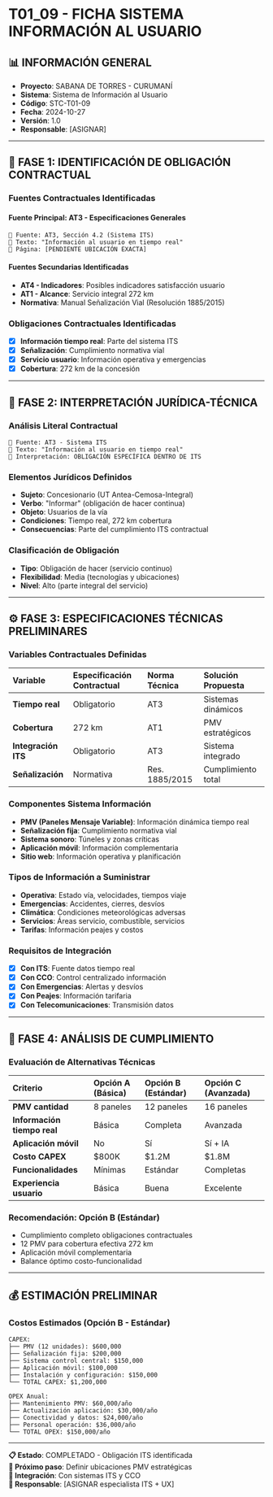 # T01_09 - FICHA SISTEMA INFORMACIÓN AL USUARIO

## 📊 INFORMACIÓN GENERAL
- **Proyecto**: SABANA DE TORRES - CURUMANÍ
- **Sistema**: Sistema de Información al Usuario
- **Código**: STC-T01-09
- **Fecha**: 2024-10-27
- **Versión**: 1.0
- **Responsable**: [ASIGNAR]

---

## 🎯 **FASE 1: IDENTIFICACIÓN DE OBLIGACIÓN CONTRACTUAL**

### **Fuentes Contractuales Identificadas**

#### **Fuente Principal: AT3 - Especificaciones Generales**
```
📄 Fuente: AT3, Sección 4.2 (Sistema ITS)
📌 Texto: "Información al usuario en tiempo real"
📍 Página: [PENDIENTE UBICACIÓN EXACTA]
```

#### **Fuentes Secundarias Identificadas**
- **AT4 - Indicadores**: Posibles indicadores satisfacción usuario
- **AT1 - Alcance**: Servicio integral 272 km
- **Normativa**: Manual Señalización Vial (Resolución 1885/2015)

### **Obligaciones Contractuales Identificadas**
- [x] **Información tiempo real**: Parte del sistema ITS
- [x] **Señalización**: Cumplimiento normativa vial
- [x] **Servicio usuario**: Información operativa y emergencias
- [x] **Cobertura**: 272 km de la concesión

---

## 📖 **FASE 2: INTERPRETACIÓN JURÍDICA-TÉCNICA**

### **Análisis Literal Contractual**
```
📄 Fuente: AT3 - Sistema ITS
📌 Texto: "Información al usuario en tiempo real"
🎯 Interpretación: OBLIGACIÓN ESPECÍFICA DENTRO DE ITS
```

### **Elementos Jurídicos Definidos**
- **Sujeto**: Concesionario (UT Antea-Cemosa-Integral)
- **Verbo**: "Informar" (obligación de hacer continua)
- **Objeto**: Usuarios de la vía
- **Condiciones**: Tiempo real, 272 km cobertura
- **Consecuencias**: Parte del cumplimiento ITS contractual

### **Clasificación de Obligación**
- **Tipo**: Obligación de hacer (servicio continuo)
- **Flexibilidad**: Media (tecnologías y ubicaciones)
- **Nivel**: Alto (parte integral del servicio)

---

## ⚙️ **FASE 3: ESPECIFICACIONES TÉCNICAS PRELIMINARES**

### **Variables Contractuales Definidas**

| Variable | Especificación Contractual | Norma Técnica | Solución Propuesta |
|:---------|:---------------------------|:--------------|:-------------------|
| **Tiempo real** | Obligatorio | AT3 | Sistemas dinámicos |
| **Cobertura** | 272 km | AT1 | PMV estratégicos |
| **Integración ITS** | Obligatorio | AT3 | Sistema integrado |
| **Señalización** | Normativa | Res. 1885/2015 | Cumplimiento total |

### **Componentes Sistema Información**
- **PMV (Paneles Mensaje Variable)**: Información dinámica tiempo real
- **Señalización fija**: Cumplimiento normativa vial
- **Sistema sonoro**: Túneles y zonas críticas
- **Aplicación móvil**: Información complementaria
- **Sitio web**: Información operativa y planificación

### **Tipos de Información a Suministrar**
- **Operativa**: Estado vía, velocidades, tiempos viaje
- **Emergencias**: Accidentes, cierres, desvíos
- **Climática**: Condiciones meteorológicas adversas
- **Servicios**: Áreas servicio, combustible, servicios
- **Tarifas**: Información peajes y costos

### **Requisitos de Integración**
- [x] **Con ITS**: Fuente datos tiempo real
- [x] **Con CCO**: Control centralizado información
- [x] **Con Emergencias**: Alertas y desvíos
- [x] **Con Peajes**: Información tarifaria
- [x] **Con Telecomunicaciones**: Transmisión datos

---

## 🔬 **FASE 4: ANÁLISIS DE CUMPLIMIENTO**

### **Evaluación de Alternativas Técnicas**

| Criterio | Opción A (Básica) | Opción B (Estándar) | Opción C (Avanzada) |
|:---------|:------------------|:-------------------|:--------------------|
| **PMV cantidad** | 8 paneles | 12 paneles | 16 paneles |
| **Información tiempo real** | Básica | Completa | Avanzada |
| **Aplicación móvil** | No | Sí | Sí + IA |
| **Costo CAPEX** | $800K | $1.2M | $1.8M |
| **Funcionalidades** | Mínimas | Estándar | Completas |
| **Experiencia usuario** | Básica | Buena | Excelente |

### **Recomendación: Opción B (Estándar)**
- Cumplimiento completo obligaciones contractuales
- 12 PMV para cobertura efectiva 272 km
- Aplicación móvil complementaria
- Balance óptimo costo-funcionalidad

---

## 💰 **ESTIMACIÓN PRELIMINAR**

### **Costos Estimados (Opción B - Estándar)**
```
CAPEX:
├── PMV (12 unidades): $600,000
├── Señalización fija: $200,000
├── Sistema control central: $150,000
├── Aplicación móvil: $100,000
├── Instalación y configuración: $150,000
└── TOTAL CAPEX: $1,200,000

OPEX Anual:
├── Mantenimiento PMV: $60,000/año
├── Actualización aplicación: $30,000/año
├── Conectividad y datos: $24,000/año
├── Personal operación: $36,000/año
└── TOTAL OPEX: $150,000/año
```

---

**📋 Estado**: COMPLETADO - Obligación ITS identificada  
**🎯 Próximo paso**: Definir ubicaciones PMV estratégicas  
**📅 Integración**: Con sistemas ITS y CCO  
**👤 Responsable**: [ASIGNAR especialista ITS + UX]